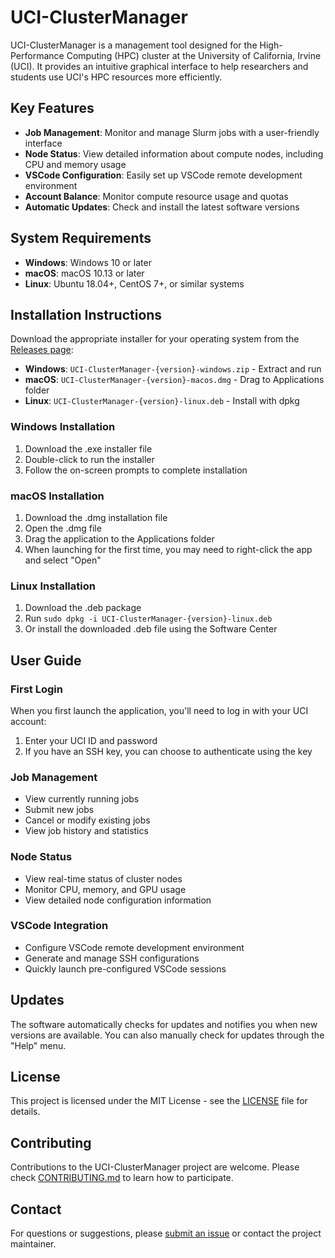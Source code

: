 # UCI-ClusterManager

UCI-ClusterManager is a management tool designed for the High-Performance Computing (HPC) cluster at the University of California, Irvine (UCI). It provides an intuitive graphical interface to help researchers and students use UCI's HPC resources more efficiently.

## Key Features

- **Job Management**: Monitor and manage Slurm jobs with a user-friendly interface
- **Node Status**: View detailed information about compute nodes, including CPU and memory usage
- **VSCode Configuration**: Easily set up VSCode remote development environment
- **Account Balance**: Monitor compute resource usage and quotas
- **Automatic Updates**: Check and install the latest software versions

## System Requirements

- **Windows**: Windows 10 or later
- **macOS**: macOS 10.13 or later
- **Linux**: Ubuntu 18.04+, CentOS 7+, or similar systems

## Installation Instructions

Download the appropriate installer for your operating system from the [Releases page](https://github.com/Dale-Black/UCI-ClusterManager/releases):

- **Windows**: `UCI-ClusterManager-{version}-windows.zip` - Extract and run
- **macOS**: `UCI-ClusterManager-{version}-macos.dmg` - Drag to Applications folder
- **Linux**: `UCI-ClusterManager-{version}-linux.deb` - Install with dpkg

### Windows Installation
1. Download the .exe installer file
2. Double-click to run the installer
3. Follow the on-screen prompts to complete installation

### macOS Installation
1. Download the .dmg installation file
2. Open the .dmg file
3. Drag the application to the Applications folder
4. When launching for the first time, you may need to right-click the app and select "Open"

### Linux Installation
1. Download the .deb package
2. Run `sudo dpkg -i UCI-ClusterManager-{version}-linux.deb`
3. Or install the downloaded .deb file using the Software Center

## User Guide

### First Login
When you first launch the application, you'll need to log in with your UCI account:
1. Enter your UCI ID and password
2. If you have an SSH key, you can choose to authenticate using the key

### Job Management
- View currently running jobs
- Submit new jobs
- Cancel or modify existing jobs
- View job history and statistics

### Node Status
- View real-time status of cluster nodes
- Monitor CPU, memory, and GPU usage
- View detailed node configuration information

### VSCode Integration
- Configure VSCode remote development environment
- Generate and manage SSH configurations
- Quickly launch pre-configured VSCode sessions

## Updates
The software automatically checks for updates and notifies you when new versions are available. You can also manually check for updates through the "Help" menu.

## License
This project is licensed under the MIT License - see the [LICENSE](LICENSE) file for details.

## Contributing
Contributions to the UCI-ClusterManager project are welcome. Please check [CONTRIBUTING.md](CONTRIBUTING.md) to learn how to participate.

## Contact
For questions or suggestions, please [submit an issue](https://github.com/Dale-Black/UCI-ClusterManager/issues) or contact the project maintainer. 
